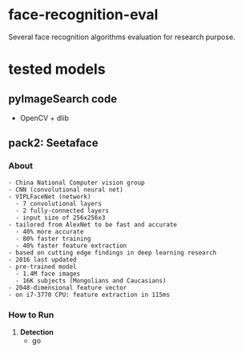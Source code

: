 # face-recognition-eval
Several face recognition algorithms evaluation for research purpose.

# tested models
## pyImageSearch code
- OpenCV + dlib

## pack2: Seetaface
### About
    - China National Computer vision group
    - CNN (convolutional neural net)
    - VIPLFaceNet (network)
      - 7 convolutional layers
      - 2 fully-connected layers
      - input size of 256x256x3
    - tailored from AlexNet to be fast and accurate
      - 40% more accurate
      - 80% faster training
      - 40% faster feature extraction 
    - based on cutting edge findings in deep learning research
    - 2016 last updated
    - pre-trained model
      - 1.4M face images
      - 16K subjects (Mongolians and Caucasians)
    - 2048-dimensional feature vector
    - on i7-3770 CPU: feature extraction in 115ms
### How to Run
1. **Detection**
   - go
